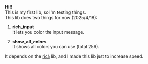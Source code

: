 **Hi!!**  
This is my first lib, so I'm testing things.  
This lib does two things for now (2025/4/18):

1. **rich_input**  
   It lets you color the input message.

2. **show_all_colors**  
   It shows all colors you can use (total 256).

It depends on the [rich](https://rich.readthedocs.io/en/stable/index.html) lib, and I made this lib just to increase speed.
